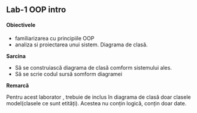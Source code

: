 ## Lab-1 OOP intro

#### Obiectivele
- familiarizarea cu principiile OOP
- analiza si proiectarea unui sistem. Diagrama de clasă.

**Sarcina**

- Să se construiască diagrama de clasă comform sistemului ales.
- Să se scrie codul sursă somform diagramei

**Remarcă**

Pentru acest laborator , trebuie de inclus în diagrama de clasă doar clasele model(clasele ce sunt etități). Acestea nu conțin logică, 
conțin doar date.
